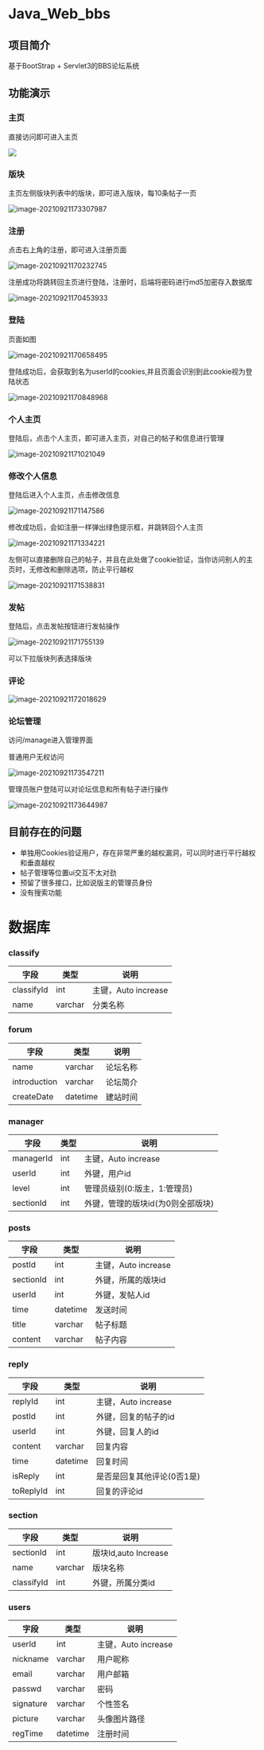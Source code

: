 # Java_Web_bbs

## 项目简介

基于BootStrap + Servlet3的BBS论坛系统

## 功能演示

### 主页

直接访问即可进入主页

![](docpic/index.png)

### 版块

主页左侧版块列表中的版块，即可进入版块，每10条帖子一页

![image-20210921173307987](docpic/section.png)

### 注册

点击右上角的注册，即可进入注册页面

![image-20210921170232745](docpic/register.png)

注册成功将跳转回主页进行登陆，注册时，后端将密码进行md5加密存入数据库

![image-20210921170453933](docpic/reg-success.png)

### 登陆

页面如图

![image-20210921170658495](docpic/login.png)

登陆成功后，会获取到名为userId的cookies,并且页面会识别到此cookie视为登陆状态

![image-20210921170848968](/home/adian/code/testcode/bbs_java_web/docpic/login-success.png)

### 个人主页

登陆后，点击个人主页，即可进入主页，对自己的帖子和信息进行管理

![image-20210921171021049](docpic/ptofile.png)

### 修改个人信息

登陆后进入个人主页，点击修改信息

![image-20210921171147586](docpic/editprofile.png)

修改成功后，会如注册一样弹出绿色提示框，并跳转回个人主页

![image-20210921171334221](/home/adian/code/testcode/bbs_java_web/docpic/new-profile.png)

左侧可以直接删除自己的帖子，并且在此处做了cookie验证，当你访问别人的主页时，无修改和删除选项，防止平行越权

![image-20210921171538831](docpic/otherprofile.png)

### 发帖

登陆后，点击发帖按钮进行发帖操作

![image-20210921171755139](docpic/addpost.png)

可以下拉版块列表选择版块

### 评论

![image-20210921172018629](docpic/reply.png)

### 论坛管理

访问/manage进入管理界面

普通用户无权访问

![image-20210921173547211](docpic/managefiled.png)

管理员账户登陆可以对论坛信息和所有帖子进行操作

![image-20210921173644987](docpic/manage.png)

## 目前存在的问题

- 单独用Cookies验证用户，存在非常严重的越权漏洞，可以同时进行平行越权和垂直越权
- 帖子管理等位置ui交互不太对劲
- 预留了很多接口，比如说版主的管理员身份
- 没有搜索功能

# 数据库

### classify

| 字段       | 类型    | 说明                |
| ---------- | ------- | ------------------- |
| classifyId | int     | 主键，Auto increase |
| name       | varchar | 分类名称            |

### forum

| 字段         | 类型     | 说明     |
| ------------ | -------- | -------- |
| name         | varchar  | 论坛名称 |
| introduction | varchar  | 论坛简介 |
| createDate   | datetime | 建站时间 |

### manager
| 字段      | 类型 | 说明                              |
| --------- | ---- | --------------------------------- |
| managerId | int  | 主键，Auto increase               |
| userId    | int  | 外键，用户id                      |
| level     | int  | 管理员级别(0:版主，1:管理员)      |
| sectionId | int  | 外键，管理的版块id(为0则全部版块) |

### posts
| 字段      | 类型     | 说明                |
| --------- | -------- | ------------------- |
| postId    | int      | 主键，Auto increase |
| sectionId | int      | 外键，所属的版块id  |
| userId    | int      | 外键，发帖人id      |
| time      | datetime | 发送时间            |
| title     | varchar  | 帖子标题            |
| content   | varchar  | 帖子内容            |

### reply
| 字段      | 类型     | 说明                       |
| --------- | -------- | -------------------------- |
| replyId   | int      | 主键，Auto increase        |
| postId    | int      | 外键，回复的帖子的id       |
| userId    | int      | 外键，回复人的id           |
| content   | varchar  | 回复内容                   |
| time      | datetime | 回复时间                   |
| isReply   | int      | 是否是回复其他评论(0否1是) |
| toReplyId | int      | 回复的评论id               |

### section
| 字段       | 类型    | 说明                 |
| ---------- | ------- | -------------------- |
| sectionId  | int     | 版块Id,auto Increase |
| name       | varchar | 版块名称             |
| classifyId | int     | 外键，所属分类id     |

### users 

| 字段      | 类型     | 说明                |
| --------- | -------- | ------------------- |
| userId    | int      | 主键，Auto increase |
| nickname  | varchar  | 用户昵称            |
| email     | varchar  | 用户邮箱            |
| passwd    | varchar  | 密码                |
| signature | varchar  | 个性签名            |
| picture   | varchar  | 头像图片路径        |
| regTime   | datetime | 注册时间            |

